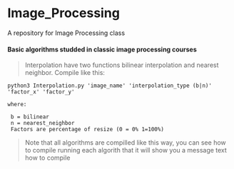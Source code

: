 # Image_Processing
A repository for Image Processing class

#### Basic algorithms studded in classic image processing courses

>Interpolation have two functions bilinear interpolation and nearest neighbor. Compile like this:

```
python3 Interpolation.py 'image_name' 'interpolation_type (b|n)' 'factor_x' 'factor_y'

where:

 b = bilinear
 n = nearest_neighbor
 Factors are percentage of resize (0 = 0% 1=100%)
```

>Note that all algorithms are compilled like this way, you can see how to compile running each algorith that it will show you a message text how to compile